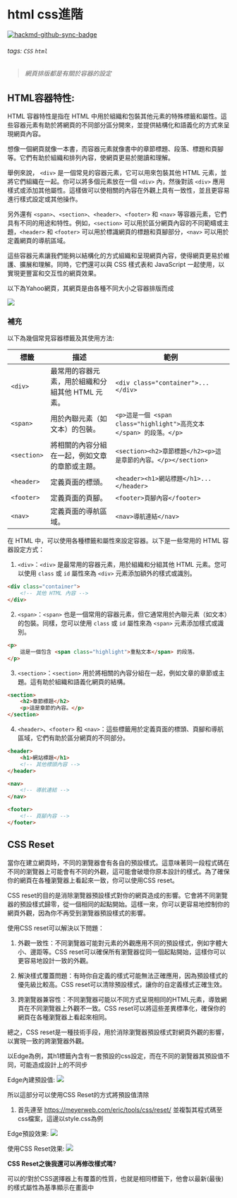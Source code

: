 # html css進階

[![hackmd-github-sync-badge](https://hackmd.io/9IRxxLwwTYSIC2Nqjl0FhQ/badge)](https://hackmd.io/9IRxxLwwTYSIC2Nqjl0FhQ)


###### tags: `CSS` `html`



>*網頁排版都是有關於容器的設定*


## HTML容器特性:
HTML 容器特性是指在 HTML 中用於組織和包裝其他元素的特殊標籤和屬性。這些容器元素有助於將網頁的不同部分區分開來，並提供結構化和語義化的方式來呈現網頁內容。

想像一個網頁就像一本書，而容器元素就像書中的章節標題、段落、標題和頁腳等。它們有助於組織和排列內容，使網頁更易於閱讀和理解。

舉例來說， `<div>` 是一個常見的容器元素，它可以用來包裝其他 HTML 元素，並將它們組織在一起。你可以將多個元素放在一個 `<div>` 內，然後對該 `<div>` 應用樣式或添加其他屬性。這樣做可以使相關的內容在外觀上具有一致性，並且更容易進行樣式設定或其他操作。

另外還有 `<span>`、`<section>`、`<header>`、`<footer>` 和 `<nav>` 等容器元素，它們具有不同的用途和特性。例如，`<section>` 可以用於區分網頁內容的不同範疇或主題，`<header>` 和 `<footer>` 可以用於標識網頁的標題和頁腳部分，`<nav>` 可以用於定義網頁的導航區域。

這些容器元素讓我們能夠以結構化的方式組織和呈現網頁內容，使得網頁更易於維護、擴展和理解。同時，它們還可以與 CSS 樣式表和 JavaScript 一起使用，以實現更豐富和交互性的網頁效果。

以下為Yahoo網頁，其網頁是由各種不同大小之容器排版而成

![](https://hackmd.io/_uploads/Ske1N-Y7h.png)

### 補充

以下為幾個常見容器標籤及其使用方法:

| 標籤 | 描述 | 範例 |
| --- | --- | --- |
| `<div>` | 最常用的容器元素，用於組織和分組其他 HTML 元素。 | `<div class="container">...</div>` |
| `<span>` | 用於內聯元素（如文本）的包裝。 | `<p>這是一個 <span class="highlight">高亮文本</span> 的段落。</p>` |
| `<section>` | 將相關的內容分組在一起，例如文章的章節或主題。 | `<section><h2>章節標題</h2><p>這是章節的內容。</p></section>` |
| `<header>` | 定義頁面的標頭。 | `<header><h1>網站標題</h1>...</header>` |
| `<footer>` | 定義頁面的頁腳。 | `<footer>頁腳內容</footer>` |
| `<nav>` | 定義頁面的導航區域。 | `<nav>導航連結</nav>` |

在 HTML 中，可以使用各種標籤和屬性來設定容器。以下是一些常用的 HTML 容器設定方式：

1.  `<div>`：`<div>` 是最常用的容器元素，用於組織和分組其他 HTML 元素。您可以使用 `class` 或 `id` 屬性來為 `<div>` 元素添加額外的樣式或識別。

```html
<div class="container">
    <!-- 其他 HTML 內容 -->
</div>
```
2.  `<span>`：`<span>` 也是一個常用的容器元素，但它通常用於內聯元素（如文本）的包裝。同樣，您可以使用 `class` 或 `id` 屬性來為 `<span>` 元素添加樣式或識別。
```html
<p>
    這是一個包含 <span class="highlight">重點文本</span> 的段落。
</p>

```
3.  `<section>`：`<section>` 用於將相關的內容分組在一起，例如文章的章節或主題。這有助於組織和語義化網頁的結構。
```html
<section>
    <h2>章節標題</h2>
    <p>這是章節的內容。</p>
</section>

```
4.  `<header>`、`<footer>` 和 `<nav>`：這些標籤用於定義頁面的標頭、頁腳和導航區域，它們有助於區分網頁的不同部分。
```html
<header>
    <h1>網站標題</h1>
    <!-- 其他標頭內容 -->
</header>

<nav>
    <!-- 導航連結 -->
</nav>

<footer>
    <!-- 頁腳內容 -->
</footer>

```

## CSS Reset

當你在建立網頁時，不同的瀏覽器會有各自的預設樣式。這意味著同一段程式碼在不同的瀏覽器上可能會有不同的外觀，這可能會破壞你原本設計的樣式。為了確保你的網頁在各種瀏覽器上看起來一致，你可以使用CSS reset。

CSS reset的目的是消除瀏覽器預設樣式對你的網頁造成的影響。它會將不同瀏覽器的預設樣式歸零，從一個相同的起點開始。這樣一來，你可以更容易地控制你的網頁外觀，因為你不再受到瀏覽器預設樣式的影響。

使用CSS reset可以解決以下問題：

1.  外觀一致性：不同瀏覽器可能對元素的外觀應用不同的預設樣式，例如字體大小、邊距等。CSS reset可以確保所有瀏覽器從同一個起點開始，這樣你可以更容易地設計一致的外觀。
    
2.  解決樣式覆蓋問題：有時你自定義的樣式可能無法正確應用，因為預設樣式的優先級比較高。CSS reset可以清除預設樣式，讓你的自定義樣式正確生效。
    
3.  跨瀏覽器兼容性：不同瀏覽器可能以不同方式呈現相同的HTML元素，導致網頁在不同瀏覽器上外觀不一致。CSS reset可以將這些差異標準化，確保你的網頁在各種瀏覽器上看起來相同。
    

總之，CSS reset是一種技術手段，用於消除瀏覽器預設樣式對網頁外觀的影響，以實現一致的跨瀏覽器外觀。

以Edge為例，其h1標籤內含有一套預設的css設定，而在不同的瀏覽器其預設值不同，可能造成設計上的不同步

Edge內建預設值:
![](https://hackmd.io/_uploads/Sk1_9ZFQh.png)

所以這部分可以使用CSS Reset的方式將預設值清除
1. 首先連至 https://meyerweb.com/eric/tools/css/reset/
並複製其程式碼至css檔案，這邊以style.css為例

Edge預設效果:
![](https://hackmd.io/_uploads/B1MaTZt7n.png)

使用CSS Reset效果:
![](https://hackmd.io/_uploads/rJdeRWtX3.png)

**CSS Reset之後我還可以再修改樣式嗎?**

可以的!對於CSS選擇器上有覆蓋的性質，也就是相同標籤下，他會以最新(最後)的樣式屬性為基準顯示在畫面中
